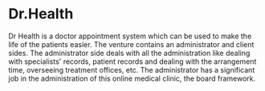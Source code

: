 # Dr.Health
Dr Health is a doctor appointment system which can be used to make the life of the patients easier. The venture contains an administrator and client sides. The administrator side deals with all the administration like dealing with specialists' records, patient records and dealing with the arrangement time, overseeing treatment offices, etc. The administrator has a significant job in the administration of this online medical clinic, the board framework.
